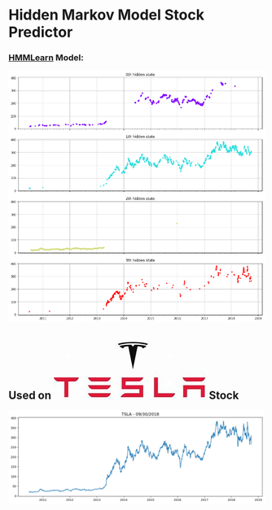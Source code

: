 # Hidden Markov Model Stock Predictor

### [HMMLearn](https://hmmlearn.readthedocs.io/en/latest/#) Model:

![Title](image/HMMLayers.png)



## Used on ![Title](image/TeslaLogo.jpeg) Stock




![Title](image/TSLA9_30_18.png)
